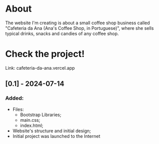 # About
The website I'm creating is about a small coffee shop business called "Cafeteria da Ana (Ana's Coffee Shop, in Portuguese)", where she sells typical drinks, snacks and candies of any coffee shop.

# Check the project!
Link: cafeteria-da-ana.vercel.app

## [0.1] - 2024-07-14
### Added:
- Files:
  - Bootstrap Libraries;
  - main.css;
  - index.html;
- Website's structure and initial design;
- Initial project was launched to the Internet
